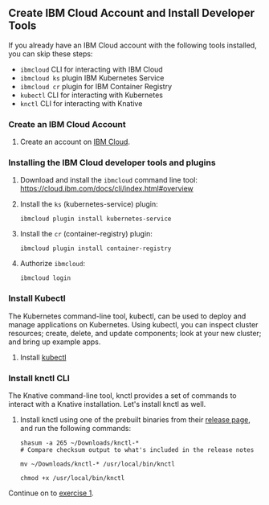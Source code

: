 ## Create IBM Cloud Account and Install Developer Tools

If you already have an IBM Cloud account with the following tools installed, you can skip these steps:

- `ibmcloud` CLI for interacting with IBM Cloud
- `ibmcloud ks` plugin IBM Kubernetes Service
- `ibmcloud cr` plugin for IBM Container Registry
- `kubectl` CLI for interacting with Kubernetes
- `knctl` CLI for interacting with Knative

### Create an IBM Cloud Account
1. Create an account on [IBM Cloud](https://cloud.ibm.com/registration).

### Installing the IBM Cloud developer tools and plugins

1. Download and install the `ibmcloud` command line tool:
    https://cloud.ibm.com/docs/cli/index.html#overview

1. Install the `ks` (kubernetes-service) plugin:

    ```
    ibmcloud plugin install kubernetes-service
    ```
1. Install the `cr` (container-registry) plugin:

    ```
    ibmcloud plugin install container-registry
    ```
1. Authorize `ibmcloud`:

    ```
    ibmcloud login
    ```

### Install Kubectl
The Kubernetes command-line tool, kubectl, can be used to deploy and manage applications on Kubernetes. Using kubectl, you can inspect cluster resources; create, delete, and update components; look at your new cluster; and bring up example apps.

1. Install [kubectl](https://kubernetes.io/docs/tasks/tools/install-kubectl/#install-kubectl)

### Install knctl CLI
The Knative command-line tool, knctl provides a set of commands to interact with a Knative installation. Let's install knctl as well.

1. Install knctl using one of the prebuilt binaries from their [release page](https://github.com/cppforlife/knctl/releases), and run the following commands:

    ```
    shasum -a 265 ~/Downloads/knctl-*
    # Compare checksum output to what's included in the release notes

    mv ~/Downloads/knctl-* /usr/local/bin/knctl

    chmod +x /usr/local/bin/knctl
    ```

Continue on to [exercise 1](../exercise-1/README.md).
